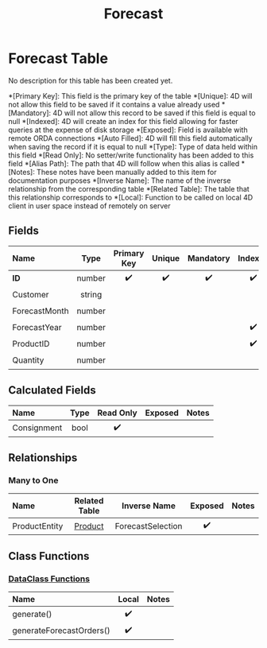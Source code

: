 ﻿---
layout: default
title: Forecast
parent: Tables
---
# Forecast Table
No description for this table has been created yet.

*[Primary Key]: This field is the primary key of the table
*[Unique]: 4D will not allow this field to be saved if it contains a value already used
*[Mandatory]: 4D will not allow this record to be saved if this field is equal to null
*[Indexed]: 4D will create an index for this field allowing for faster queries at the expense of disk storage
*[Exposed]: Field is available with remote ORDA connections
*[Auto Filled]: 4D will fill this field automatically when saving the record if it is equal to null
*[Type]: Type of data held within this field
*[Read Only]: No setter/write functionality has been added to this field
*[Alias Path]: The path that 4D will follow when this alias is called
*[Notes]: These notes have been manually added to this item for documentation purposes
*[Inverse Name]: The name of the inverse relationship from the corresponding table
*[Related Table]: The table that this relationship corresponds to
*[Local]: Function to be called on local 4D client in user space instead of remotely on server
## Fields

|Name|Type|Primary Key|Unique|Mandatory|Indexed|Exposed|Auto Filled|Notes|
|:---|:---:|:---:|:---:|:---:|:---:|:---:|:---:|:---:|
|**ID**|number|✔️|✔️|✔️|✔️|✔️|✔️||
|Customer|string|||||✔️|||
|ForecastMonth|number|||||✔️|||
|ForecastYear|number||||✔️|✔️|||
|ProductID|number||||✔️|✔️|||
|Quantity|number|||||✔️|||

## Calculated Fields

|Name|Type|Read Only|Exposed|Notes|
|:---|:---:|:---:|:---:|:---:|
|Consignment|bool|✔️|||

## Relationships
### Many to One

|Name|Related Table|Inverse Name|Exposed|Notes|
|:---|:---:|:---:|:---:|:---:|
|ProductEntity|[Product](Product.md)|ForecastSelection|✔️||

## Class Functions

### [DataClass Functions](https://github.com/synthotec/SynthoTec-4D/blob/main/Project/Sources/Classes/Forecast.4dm)

|Name|Local|Notes|
|:---|:---:|:---:|
|generate()|✔️||
|generateForecastOrders()|✔️||